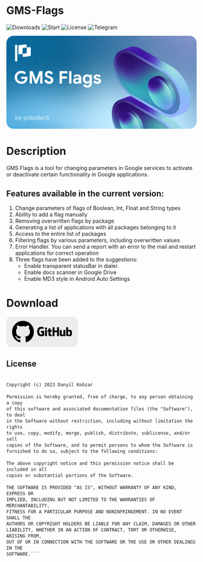 # GMS-Flags
![Downloads](https://img.shields.io/github/downloads/polodarb/GMS-Flags/total?style=for-the-badge) 
![Start](https://img.shields.io/github/stars/polodarb/GMS-Flags?style=for-the-badge) 
![License](https://img.shields.io/github/license/polodarb/GMS-Flags?style=for-the-badge) 
![Telegram](https://img.shields.io/badge/telegram-telegram?style=for-the-badge&logo=telegram&logoColor=white&label=GMS%20Flags&color=%23229ED9&link=https%3A%2F%2Ft.me%2Fgmsflags)

![This is an image](gf_banner.png)
# Description
GMS Flags is a tool for changing parameters in Google services to activate or deactivate certain functionality in Google applications.
## Features available in the current version:
1) Change parameters of flags of Boolean, Int, Float and String types
2) Ability to add a flag manually 
3) Removing overwritten flags by package
4) Generating a list of applications with all packages belonging to it
5) Access to the entire list of packages 
6) Filtering flags by various parameters, including overwritten values
7) Error Handler. You can send a report with an error to the mail and restart applications for correct operation
8) Three flags have been added to the suggestions:
    - Enable transparent statusBar in dialer.
    - Enable docs scanner in Google Drive
    - Enable MD3 style in Android Auto Settings


# Download
[<img src="gh_download.png"
     alt="Get it on GitHub"
     height="80">](https://github.com/polodarb/GMS-Flags/releases/download/1.0.2/gms_flags_1.0.2.apk)

## License

```MIT License

Copyright (c) 2023 Danyil Kobzar

Permission is hereby granted, free of charge, to any person obtaining a copy
of this software and associated documentation files (the "Software"), to deal
in the Software without restriction, including without limitation the rights
to use, copy, modify, merge, publish, distribute, sublicense, and/or sell
copies of the Software, and to permit persons to whom the Software is
furnished to do so, subject to the following conditions:

The above copyright notice and this permission notice shall be included in all
copies or substantial portions of the Software.

THE SOFTWARE IS PROVIDED "AS IS", WITHOUT WARRANTY OF ANY KIND, EXPRESS OR
IMPLIED, INCLUDING BUT NOT LIMITED TO THE WARRANTIES OF MERCHANTABILITY,
FITNESS FOR A PARTICULAR PURPOSE AND NONINFRINGEMENT. IN NO EVENT SHALL THE
AUTHORS OR COPYRIGHT HOLDERS BE LIABLE FOR ANY CLAIM, DAMAGES OR OTHER
LIABILITY, WHETHER IN AN ACTION OF CONTRACT, TORT OR OTHERWISE, ARISING FROM,
OUT OF OR IN CONNECTION WITH THE SOFTWARE OR THE USE OR OTHER DEALINGS IN THE
SOFTWARE.```
